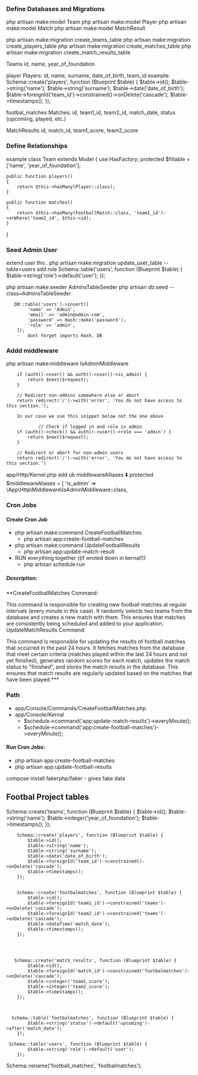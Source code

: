 ### Define Databases and Migrations

php artisan make:model Team
php artisan make:model Player
php artisan make:model Match
php artisan make:model MatchResult


php artisan make:migration create_teams_table
php artisan make:migration create_players_table
php artisan make:migration create_matches_table
php artisan make:migration create_match_results_table

Teams
id, name, year_of_foundation


player
Players: id, name, surname, date_of_birth, team_id
example:
        Schema::create('players', function (Blueprint $table) {
            $table->id();
            $table->string('name');
            $table->string('surname');
            $table->date('date_of_birth');
            $table->foreignId('team_id')->constrained()->onDelete('cascade');
            $table->timestamps();
        });


footbal_matches
Matches: id, team1_id, team2_id, match_date, status (upcoming, played, etc.)


MatchResults
id, match_id, team1_score, team2_score


### Define Relationships
example
class Team extends Model
{
    use HasFactory;
    protected $fillable = ['name', 'year_of_foundation'];

    public function players()
    {
        return $this->hasMany(Player::class);
    }

    public function matches()
    {
        return $this->hasMany(FootballMatch::class, 'team1_id')->orWhere('team2_id', $this->id);
    }
}


### Seed Admin User
extend user tho..
php artisan make:migration update_user_table --table=users
add role
     Schema::table('users', function (Blueprint $table) {
            $table->string('role')->default('user');
        });

php artisan make:seeder AdminsTableSeeder
php artisan db:seed --class=AdminsTableSeeder

       DB::table('users')->insert([
            'name' => 'Admin',
            'email' => 'admin@admin.com',
            'password' => Hash::make('password'),
            'role' => 'admin',
        ]);
        -   dont forget imports Hash, DB


### Addd middleware
php artisan make:middleware IsAdminMiddleware

        if (auth()->user() && auth()->user()->is_admin) {
            return $next($request);
        }

        // Redirect non-admins somewhere else or abort
        return redirect('/')->with('error', 'You do not have access to this section.');

        In our case we use this snippet below not the one above

                // Check if logged in and role is admin
        if (auth()->check() && auth()->user()->role === 'admin') {
            return $next($request);
        }

        // Redirect or abort for non-admin users
        return redirect('/')->with('error', 'You do not have access to this section.')


app/Http/Kernel.php
add ub middlewareAlliases ⬇️
    protected $middlewareAliases = [
        'is_admin' => \App\Http\Middleware\IsAdminMiddleware::class,


### Cron Jobs
####    Create Cron Job
-   php artisan make:command CreateFootballMatches
    -   php artisan app:create-football-matches
-   php artisan make:command UpdateFootballResults
    -   php artisan app:update-match-result
-   RUN everything together ((if wroted down in kernal!))
    -   php artisan schedule:run
#####   Description:
**CreateFootballMatches Command:

This command is responsible for creating new football matches at regular intervals (every minute in this case). It randomly selects two teams from the database and creates a new match with them. This ensures that matches are consistently being scheduled and added to your application.
UpdateMatchResults Command:

This command is responsible for updating the results of football matches that occurred in the past 24 hours. It fetches matches from the database that meet certain criteria (matches played within the last 24 hours and not yet finished), generates random scores for each match, updates the match status to "finished", and stores the match results in the database. This ensures that match results are regularly updated based on the matches that have been played.***

### Path
-   app/Console/Commands/CreateFootballMatches.php
-   app/Console/Kernal
    -   $schedule->command('app:update-match-results')->everyMinute();
    -   $schedule->command('app:create-football-matches')->everyMinute();

####    Run Cron Jobs:
-   php artisan app:create-football-matches
-   php artisan app:update-football-results

compose install fakerphp/faker
    -   gives fake data


##  Footbal Project tables
  Schema::create('teams', function (Blueprint $table) {
            $table->id();
            $table->string('name');
            $table->integer('year_of_foundation');
            $table->timestamps();
        });


        Schema::create('players', function (Blueprint $table) {
            $table->id();
            $table->string('name');
            $table->string('surname');
            $table->date('date_of_birth');
            $table->foreignId('team_id')->constrained()->onDelete('cascade');
            $table->timestamps();
        });


        Schema::create('footbalmatches', function (Blueprint $table) {
            $table->id();
            $table->foreignId('team1_id')->constrained('teams')->onDelete('cascade');
            $table->foreignId('team2_id')->constrained('teams')->onDelete('cascade');
            $table->dateTime('match_date');
            $table->timestamps();
        });




       Schema::create('match_results', function (Blueprint $table) {
            $table->id();
            $table->foreignId('match_id')->constrained('footbalmatches')->onDelete('cascade');
            $table->integer('team1_score');
            $table->integer('team2_score');
            $table->timestamps();
        });



      Schema::table('footbalmatches', function (Blueprint $table) {
            $table->string('status')->default('upcoming')->after('match_date');
        });

     Schema::table('users', function (Blueprint $table) {
            $table->string('role')->default('user');
        });

 Schema::rename('football_matches', 'footbalmatches');